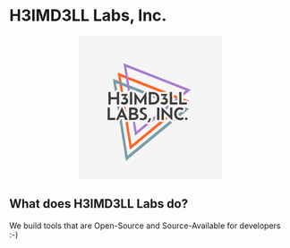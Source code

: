 <h1>H3IMD3LL Labs, Inc.</h1>

<p align="center" href="https://heimdelllabs.cloud/">
    <img src="/H3IMD3LL-Labs.png" width="256"/>
</p>

<h2>What does H3IMD3LL Labs do?</h2>

We build tools that are Open-Source and Source-Available for developers :-)
